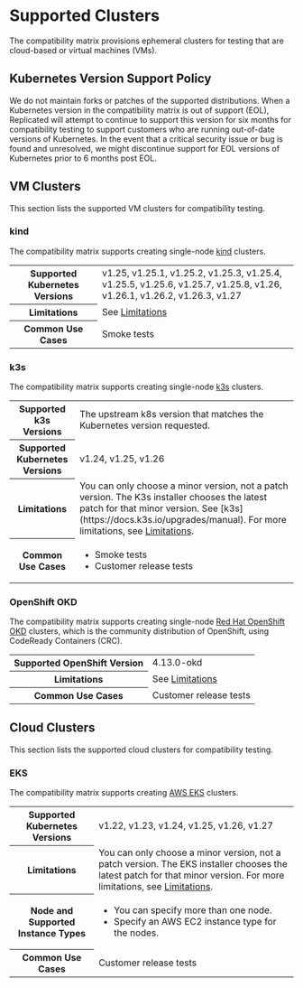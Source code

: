 # Supported Clusters

The compatibility matrix provisions ephemeral clusters for testing that are cloud-based or virtual machines (VMs).

## Kubernetes Version Support Policy

We do not maintain forks or patches of the supported distributions. When a Kubernetes version in the compatibility matrix is out of support (EOL), Replicated will attempt to continue to support this version for six months for compatibility testing to support customers who are running out-of-date versions of Kubernetes. In the event that a critical security issue or bug is found and unresolved, we might discontinue support for EOL versions of Kubernetes prior to 6 months post EOL.

## VM Clusters

This section lists the supported VM clusters for compatibility testing.

### kind

The compatibility matrix supports creating single-node [kind](https://kind.sigs.k8s.io/) clusters.

<table>
  <tr>
    <th>Supported Kubernetes Versions</th>
    <td>v1.25, v1.25.1, v1.25.2, v1.25.3, v1.25.4, v1.25.5, v1.25.6, v1.25.7, v1.25.8, v1.26, v1.26.1, v1.26.2, v1.26.3, v1.27</td>
  </tr>
  <tr>
    <th>Limitations</th>
    <td>See <a href="testing-about#limitations">Limitations</a></td>
  </tr>
  <tr>
    <th>Common Use Cases</th>
    <td>Smoke tests</td>
  </tr>
</table>

### k3s

The compatibility matrix supports creating single-node [k3s](https://k3s.io) clusters.

<table>
  <tr>
    <th>Supported k3s Versions</th>
    <td>The upstream k8s version that matches the Kubernetes version requested.</td>
  </tr>
  <tr>
    <th>Supported Kubernetes Versions</th>
    <td>v1.24, v1.25, v1.26</td>
  </tr>
  <tr>
    <th>Limitations</th>
    <td>You can only choose a minor version, not a patch version. The K3s installer chooses the latest patch for that minor version. See [k3s](https://docs.k3s.io/upgrades/manual). For more limitations, see <a href="testing-about#limitations">Limitations</a>.</td>
  </tr>
  <tr>
    <th>Common Use Cases</th>
    <td><ul><li>Smoke tests</li><li>Customer release tests</li></ul></td>
  </tr>
</table>

### OpenShift OKD

The compatibility matrix supports creating single-node [Red Hat OpenShift OKD](https://www.okd.io/) clusters, which is the community distribution of OpenShift, using CodeReady Containers (CRC). 

<table>
  <tr>
    <th>Supported OpenShift Version</th>
    <td>4.13.0-okd</td>
  </tr>
  <tr>
    <th>Limitations</th>
    <td>See <a href="testing-about#limitations">Limitations</a></td>
  </tr>
  <tr>
    <th>Common Use Cases</th>
    <td>Customer release tests</td>
  </tr>
</table>


## Cloud Clusters

This section lists the supported cloud clusters for compatibility testing.

### EKS

The compatibility matrix supports creating [AWS EKS](https://aws.amazon.com/eks/?nc2=type_a) clusters.

<table>
  <tr>
    <th>Supported Kubernetes Versions</th>
    <td>v1.22, v1.23, v1.24, v1.25, v1.26, v1.27</td>
  </tr>
  <tr>
    <th>Limitations</th>
    <td>You can only choose a minor version, not a patch version. The EKS installer chooses the latest patch for that minor version. For more limitations, see <a href="testing-about#limitations">Limitations</a>.</td>
  </tr>
  <tr>
    <th>Node and Supported Instance Types</th>
    <td><ul><li>You can specify more than one node.</li><li>Specify an AWS EC2 instance type for the nodes.
</li></ul></td>
  </tr>
  <tr>
    <th>Common Use Cases</th>
    <td>Customer release tests</td>
  </tr>
</table>
